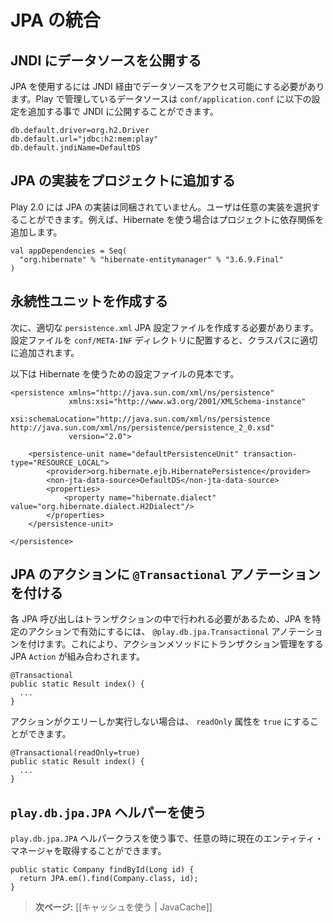 <!-- translated -->
<!--
# Integrating with JPA
-->
# JPA の統合

<!--
## Exposing the datasource through JNDI
-->
## JNDI にデータソースを公開する

<!--
JPA requires the datasource to be accessible via JNDI. You can expose any Play-managed datasource via JDNI by adding this configuration in `conf/application.conf`:
-->
JPA を使用するには JNDI 経由でデータソースをアクセス可能にする必要があります。Play で管理しているデータソースは `conf/application.conf` に以下の設定を追加する事で JNDI に公開することができます。

```
db.default.driver=org.h2.Driver
db.default.url="jdbc:h2:mem:play"
db.default.jndiName=DefaultDS
```

<!--
## Adding a JPA implementation to your project
-->
## JPA の実装をプロジェクトに追加する

<!--
There is no built-in JPA implementation in Play 2.0; you can choose any available implementation. For example, to use Hibernate, just add the dependency to your project:
-->
Play 2.0 には JPA の実装は同梱されていません。ユーザは任意の実装を選択することができます。例えば、Hibernate を使う場合はプロジェクトに依存関係を追加します。

```
val appDependencies = Seq(
  "org.hibernate" % "hibernate-entitymanager" % "3.6.9.Final"
)
```

<!--
## Creating a persistence unit
-->
## 永続性ユニットを作成する

<!--
Next you have to create a proper `persistence.xml` JPA configuration file. Put it into the `conf/META-INF` directory, so it will be properly added to your classpath.
-->
次に、適切な `persistence.xml` JPA 設定ファイルを作成する必要があります。設定ファイルを `conf/META-INF` ディレクトリに配置すると、クラスパスに適切に追加されます。

<!--
Here is a sample configuration file to use with Hibernate:
-->
以下は Hibernate を使うための設定ファイルの見本です。

```
<persistence xmlns="http://java.sun.com/xml/ns/persistence"
             xmlns:xsi="http://www.w3.org/2001/XMLSchema-instance"
             xsi:schemaLocation="http://java.sun.com/xml/ns/persistence http://java.sun.com/xml/ns/persistence/persistence_2_0.xsd"
             version="2.0">
             
    <persistence-unit name="defaultPersistenceUnit" transaction-type="RESOURCE_LOCAL">
        <provider>org.hibernate.ejb.HibernatePersistence</provider>
        <non-jta-data-source>DefaultDS</non-jta-data-source>
        <properties>
            <property name="hibernate.dialect" value="org.hibernate.dialect.H2Dialect"/>
        </properties>
    </persistence-unit>
    
</persistence>
```

<!--
## Annotating JPA actions with `@Transactional`
-->
## JPA のアクションに `@Transactional` アノテーションを付ける

<!--
Every JPA call must be done in a transaction so, to enable JPA for a particular action, annotate it with `@play.db.jpa.Transactional`. This will compose your action method with a JPA `Action` that manages the transaction for you:
-->
各 JPA 呼び出しはトランザクションの中で行われる必要があるため、JPA を特定のアクションで有効にするには、 `@play.db.jpa.Transactional` アノテーションを付けます。これにより、アクションメソッドにトランザクション管理をする JPA `Action` が組み合わされます。

```
@Transactional
public static Result index() {
  ...
}
```

<!--
If your action perfoms only queries, you can set the `readOnly` attribute to `true`:
-->
アクションがクエリーしか実行しない場合は、 `readOnly` 属性を `true` にすることができます。

```
@Transactional(readOnly=true)
public static Result index() {
  ...
}
```

<!--
## Using the `play.db.jpa.JPA` helper
-->
## `play.db.jpa.JPA` ヘルパーを使う

<!--
At any time you can retrieve the current entity manager from the `play.db.jpa.JPA` helper class:
-->
`play.db.jpa.JPA` ヘルパークラスを使う事で、任意の時に現在のエンティティ・マネージャを取得することができます。

```
public static Company findById(Long id) {
  return JPA.em().find(Company.class, id);
}
```

<!--
> **Next:** [[Using the cache | JavaCache]]
-->
> **次ページ:** [[キャッシュを使う | JavaCache]]


